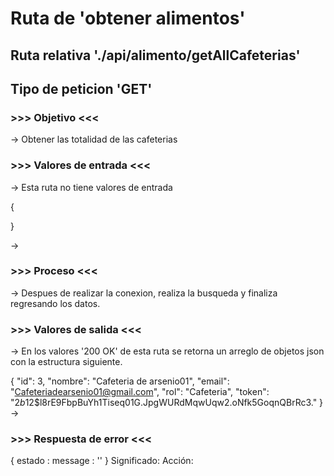 # Ruta de 'obtener alimentos'

## Ruta relativa './api/alimento/getAllCafeterias'

## Tipo de peticion 'GET'

### >>> Objetivo <<<

-> Obtener las totalidad de las cafeterias

### >>> Valores de entrada <<<

-> Esta ruta no tiene valores de entrada

{

}

->

### >>> Proceso <<<

-> Despues de realizar la conexion, realiza la busqueda y finaliza regresando los datos.

### >>> Valores de salida <<<

-> En los valores '200 OK' de esta ruta se retorna un arreglo de objetos json con la estructura siguiente.

{
"id": 3,
"nombre": "Cafeteria de arsenio01",
"email": "Cafeteriadearsenio01@gmail.com",
"rol": "Cafeteria",
"token": "$2b$12$l8rE9FbpBuYh1Tiseq01G.JpgWURdMqwUqw2.oNfk5GoqnQBrRc3."
}
->

### >>> Respuesta de error <<<

{
estado :
message : ''
}
Significado:
Acción:
